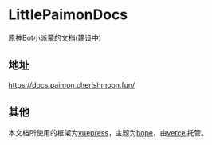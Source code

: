 # LittlePaimonDocs

原神Bot小派蒙的文档(建设中)

## 地址
https://docs.paimon.cherishmoon.fun/

## 其他
本文档所使用的框架为[vuepress](https://github.com/vuejs/vuepress)，主题为[hope](https://github.com/vuepress-theme-hope/vuepress-theme-hope)，由[vercel](https://vercel.com/)托管。

